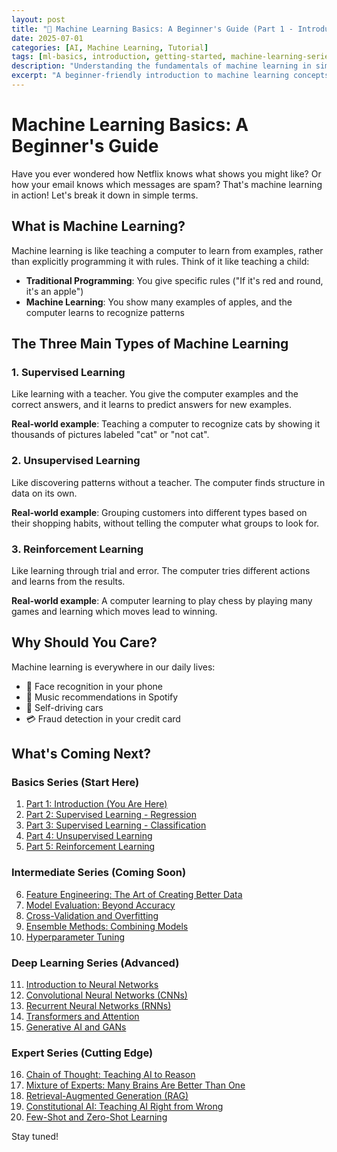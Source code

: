 ```yaml
---
layout: post
title: "🤖 Machine Learning Basics: A Beginner's Guide (Part 1 - Introduction)"
date: 2025-07-01
categories: [AI, Machine Learning, Tutorial]
tags: [ml-basics, introduction, getting-started, machine-learning-series]
description: "Understanding the fundamentals of machine learning in simple terms."
excerpt: "A beginner-friendly introduction to machine learning concepts, explained with real-world examples and minimal technical jargon."
---
```


# Machine Learning Basics: A Beginner's Guide

Have you ever wondered how Netflix knows what shows you might like? Or how your email knows which messages are spam? That's machine learning in action! Let's break it down in simple terms.

## What is Machine Learning?

Machine learning is like teaching a computer to learn from examples, rather than explicitly programming it with rules. Think of it like teaching a child:

- **Traditional Programming**: You give specific rules ("If it's red and round, it's an apple")
- **Machine Learning**: You show many examples of apples, and the computer learns to recognize patterns

## The Three Main Types of Machine Learning

### 1. Supervised Learning
Like learning with a teacher. You give the computer examples and the correct answers, and it learns to predict answers for new examples.

**Real-world example**: Teaching a computer to recognize cats by showing it thousands of pictures labeled "cat" or "not cat".

### 2. Unsupervised Learning
Like discovering patterns without a teacher. The computer finds structure in data on its own.

**Real-world example**: Grouping customers into different types based on their shopping habits, without telling the computer what groups to look for.

### 3. Reinforcement Learning
Like learning through trial and error. The computer tries different actions and learns from the results.

**Real-world example**: A computer learning to play chess by playing many games and learning which moves lead to winning.

## Why Should You Care?

Machine learning is everywhere in our daily lives:
- 📱 Face recognition in your phone
- 🎵 Music recommendations in Spotify
- 🚗 Self-driving cars
- 💳 Fraud detection in your credit card

## What's Coming Next?

### Basics Series (Start Here)
1. [Part 1: Introduction (You Are Here)](/ai/machine%20learning/tutorial/2025/07/01/machine-learning-basics-introduction.html)
2. [Part 2: Supervised Learning - Regression](/ai/machine%20learning/tutorial/2025/07/01/machine-learning-regression.html)
3. [Part 3: Supervised Learning - Classification](/ai/machine%20learning/tutorial/2025/07/01/machine-learning-classification.html)
4. [Part 4: Unsupervised Learning](/ai/machine%20learning/tutorial/2025/07/01/machine-learning-unsupervised.html)
5. [Part 5: Reinforcement Learning](/ai/machine%20learning/tutorial/2025/07/01/machine-learning-reinforcement.html)

### Intermediate Series (Coming Soon)
6. [Feature Engineering: The Art of Creating Better Data](/ai/machine%20learning/tutorial/2025/07/02/machine-learning-feature-engineering.html)
7. [Model Evaluation: Beyond Accuracy](/ai/machine%20learning/tutorial/2025/07/02/machine-learning-model-evaluation.html)
8. [Cross-Validation and Overfitting](/ai/machine%20learning/tutorial/2025/07/02/machine-learning-cross-validation.html)
9. [Ensemble Methods: Combining Models](/ai/machine%20learning/tutorial/2025/07/02/machine-learning-ensemble-methods.html)
10. [Hyperparameter Tuning](/ai/machine%20learning/tutorial/2025/07/02/machine-learning-hyperparameter-tuning.html)

### Deep Learning Series (Advanced)
11. [Introduction to Neural Networks](/ai/deep%20learning/tutorial/2025/07/03/deep-learning-neural-networks.html)
12. [Convolutional Neural Networks (CNNs)](/ai/deep%20learning/tutorial/2025/07/03/deep-learning-cnn.html)
13. [Recurrent Neural Networks (RNNs)](/ai/deep%20learning/tutorial/2025/07/03/deep-learning-rnn.html)
14. [Transformers and Attention](/ai/deep%20learning/tutorial/2025/07/03/deep-learning-transformers.html)
15. [Generative AI and GANs](/ai/deep%20learning/tutorial/2025/07/03/deep-learning-generative-ai.html)

### Expert Series (Cutting Edge)
16. [Chain of Thought: Teaching AI to Reason](/ai/machine%20learning/expert%20series/2025/07/04/expert-chain-of-thought.html)
17. [Mixture of Experts: Many Brains Are Better Than One](/ai/machine%20learning/expert%20series/2025/07/04/expert-mixture-of-experts.html)
18. [Retrieval-Augmented Generation (RAG)](/ai/machine%20learning/expert%20series/2025/07/04/expert-retrieval-augmented-generation.html)
19. [Constitutional AI: Teaching AI Right from Wrong](/ai/machine%20learning/expert%20series/2025/07/04/expert-constitutional-ai.html)
20. [Few-Shot and Zero-Shot Learning](/ai/machine%20learning/expert%20series/2025/07/04/expert-few-shot-learning.html)

Stay tuned!
